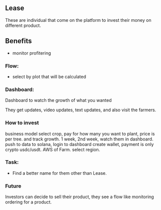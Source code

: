 ## Lease

These are individual that come on the platform to invest their money on different product. 

## Benefits
- monitor profitering 

### Flow: 

- select by plot that will be calculated


### Dashboard: 

Dashboard to watch the growth of what you wanted

They get updates, video updates, text updates, and also visit the farmers.

### How to invest

business model
select crop, pay for how many you want to plant, price is per tree. and track growth. 1 week, 2nd week, watch them in dashboard. 
push to data to solana, login to dashboard create wallet, payment is only crypto usdc/usdt. 
AWS of Farm. select region. 

### Task:

- Find a better name for them other than Lease.


### Future

Investors can decide to sell their product, they see a flow like monitoring ordering for a product. 